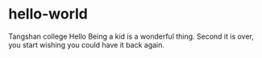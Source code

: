 # hello-world
Tangshan college
Hello
Being a kid is a wonderful thing. 
Second it is over, you start wishing you could have it back again.
